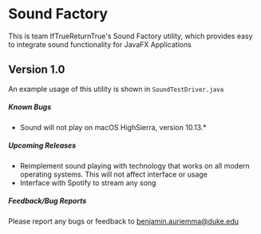 # Sound Factory
This is team IfTrueReturnTrue's Sound Factory utility, which provides easy to integrate sound functionality for JavaFX Applications

## Version 1.0
An example usage of this utility is shown in `SoundTestDriver.java`

##### Known Bugs
* Sound will not play on macOS HighSierra, version 10.13.*

##### Upcoming Releases
* Reimplement sound playing with technology that works on all modern operating systems.  This will not affect interface or usage
* Interface with Spotify to stream any song

##### Feedback/Bug Reports
Please report any bugs or feedback to benjamin.auriemma@duke.edu